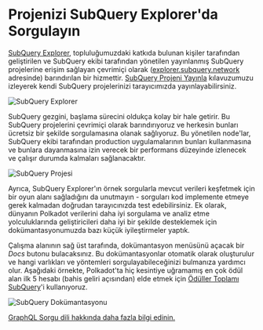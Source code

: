 # Projenizi SubQuery Explorer'da Sorgulayın

[SubQuery Explorer](https://explorer.subquery.network), topluluğumuzdaki katkıda bulunan kişiler tarafından geliştirilen ve SubQuery ekibi tarafından yönetilen yayınlanmış SubQuery projelerine erişim sağlayan çevrimiçi olarak ([explorer.subquery.network](https://explorer.subquery.network) adresinde) barındırılan bir hizmettir. [SubQuery Projeni Yayınla](../publish/publish.md) kılavuzumuzu izleyerek kendi SubQuery projelerinizi tarayıcımızda yayınlayabilirsiniz.

![SubQuery Explorer](https://static.subquery.network/media/explorer/explorer-header.png)

SubQuery gezgini, başlama sürecini oldukça kolay bir hale getirir. Bu SubQuery projelerini çevrimiçi olarak barındırıyoruz ve herkesin bunları ücretsiz bir şekilde sorgulamasına olanak sağlıyoruz. Bu yönetilen node'lar, SubQuery ekibi tarafından production uygulamalarının bunları kullanmasına ve bunlara dayanmasına izin verecek bir performans düzeyinde izlenecek ve çalışır durumda kalmaları sağlanacaktır.

![SubQuery Projesi](https://static.subquery.network/media/explorer/explorer-project.png)

Ayrıca, SubQuery Explorer'ın örnek sorgularla mevcut verileri keşfetmek için bir oyun alanı sağladığını da unutmayın - sorguları kod implemente etmeye gerek kalmadan doğrudan tarayıcınızda test edebilirsiniz. Ek olarak, dünyanın Polkadot verilerini daha iyi sorgulama ve analiz etme yolculuklarında geliştiricileri daha iyi bir şekilde desteklemek için dokümantasyonumuzda bazı küçük iyileştirmeler yaptık.

Çalışma alanının sağ üst tarafında, dokümantasyon menüsünü açacak bir *Docs* butonu bulacaksınız. Bu dokümantasyonlar otomatik olarak oluşturulur ve hangi varlıkları ve yöntemleri sorgulayabileceğinizi bulmanıza yardımcı olur. Aşağıdaki örnekte, Polkadot'ta hiç kesintiye uğramamış en çok ödül alan ilk 5 hesabı (bahis geliri açısından) elde etmek için [Ödüller Toplamı SubQuery](https://explorer.subquery.network/subquery/OnFinality-io/sum-reward)'i kullanıyoruz.

![SubQuery Dokümantasyonu](https://static.subquery.network/media/explorer/explorer-documentation.png)

[GraphQL Sorgu dili hakkında daha fazla bilgi edinin.](./graphql.md)
